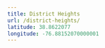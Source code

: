 ```yaml
---
title: District Heights
url: /district-heights/
latitude: 38.8622077
longitude: -76.88152070000001
---
```


